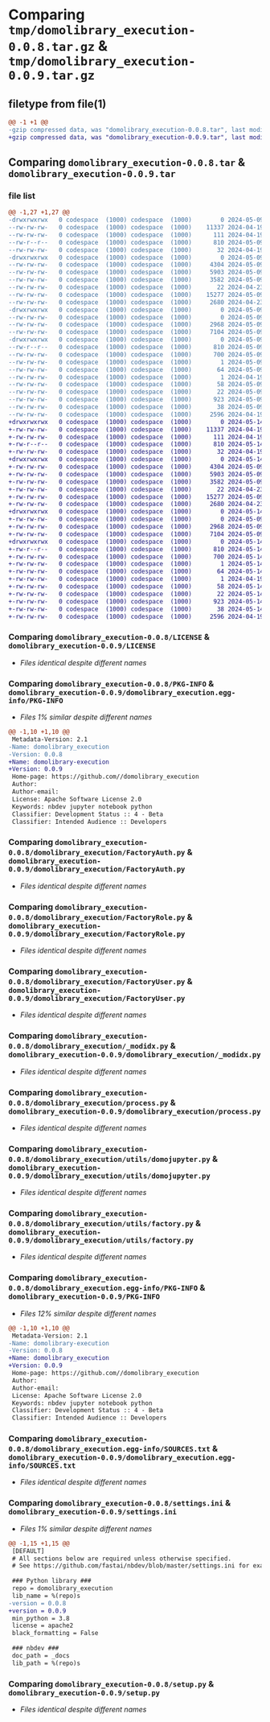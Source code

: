 # Comparing `tmp/domolibrary_execution-0.0.8.tar.gz` & `tmp/domolibrary_execution-0.0.9.tar.gz`

## filetype from file(1)

```diff
@@ -1 +1 @@
-gzip compressed data, was "domolibrary_execution-0.0.8.tar", last modified: Thu May  9 19:49:19 2024, max compression
+gzip compressed data, was "domolibrary_execution-0.0.9.tar", last modified: Tue May 14 00:58:50 2024, max compression
```

## Comparing `domolibrary_execution-0.0.8.tar` & `domolibrary_execution-0.0.9.tar`

### file list

```diff
@@ -1,27 +1,27 @@
-drwxrwxrwx   0 codespace  (1000) codespace  (1000)        0 2024-05-09 19:49:19.596207 domolibrary_execution-0.0.8/
--rw-rw-rw-   0 codespace  (1000) codespace  (1000)    11337 2024-04-19 18:17:25.000000 domolibrary_execution-0.0.8/LICENSE
--rw-rw-rw-   0 codespace  (1000) codespace  (1000)      111 2024-04-19 18:17:25.000000 domolibrary_execution-0.0.8/MANIFEST.in
--rw-r--r--   0 codespace  (1000) codespace  (1000)      810 2024-05-09 19:49:19.596207 domolibrary_execution-0.0.8/PKG-INFO
--rw-rw-rw-   0 codespace  (1000) codespace  (1000)       32 2024-04-19 18:24:29.000000 domolibrary_execution-0.0.8/README.md
-drwxrwxrwx   0 codespace  (1000) codespace  (1000)        0 2024-05-09 19:49:19.592207 domolibrary_execution-0.0.8/domolibrary_execution/
--rw-rw-rw-   0 codespace  (1000) codespace  (1000)     4304 2024-05-09 19:49:16.000000 domolibrary_execution-0.0.8/domolibrary_execution/FactoryAuth.py
--rw-rw-rw-   0 codespace  (1000) codespace  (1000)     5903 2024-05-09 19:49:16.000000 domolibrary_execution-0.0.8/domolibrary_execution/FactoryRole.py
--rw-rw-rw-   0 codespace  (1000) codespace  (1000)     3582 2024-05-09 19:49:16.000000 domolibrary_execution-0.0.8/domolibrary_execution/FactoryUser.py
--rw-rw-rw-   0 codespace  (1000) codespace  (1000)       22 2024-04-23 17:55:23.000000 domolibrary_execution-0.0.8/domolibrary_execution/__init__.py
--rw-rw-rw-   0 codespace  (1000) codespace  (1000)    15277 2024-05-09 19:49:16.000000 domolibrary_execution-0.0.8/domolibrary_execution/_modidx.py
--rw-rw-rw-   0 codespace  (1000) codespace  (1000)     2680 2024-04-23 17:55:23.000000 domolibrary_execution-0.0.8/domolibrary_execution/process.py
-drwxrwxrwx   0 codespace  (1000) codespace  (1000)        0 2024-05-09 19:49:19.592207 domolibrary_execution-0.0.8/domolibrary_execution/utils/
--rw-rw-rw-   0 codespace  (1000) codespace  (1000)        0 2024-05-09 19:49:16.000000 domolibrary_execution-0.0.8/domolibrary_execution/utils/__init__.py
--rw-rw-rw-   0 codespace  (1000) codespace  (1000)     2968 2024-05-09 19:49:16.000000 domolibrary_execution-0.0.8/domolibrary_execution/utils/domojupyter.py
--rw-rw-rw-   0 codespace  (1000) codespace  (1000)     7104 2024-05-09 19:49:16.000000 domolibrary_execution-0.0.8/domolibrary_execution/utils/factory.py
-drwxrwxrwx   0 codespace  (1000) codespace  (1000)        0 2024-05-09 19:49:19.592207 domolibrary_execution-0.0.8/domolibrary_execution.egg-info/
--rw-r--r--   0 codespace  (1000) codespace  (1000)      810 2024-05-09 19:49:19.000000 domolibrary_execution-0.0.8/domolibrary_execution.egg-info/PKG-INFO
--rw-rw-rw-   0 codespace  (1000) codespace  (1000)      700 2024-05-09 19:49:19.000000 domolibrary_execution-0.0.8/domolibrary_execution.egg-info/SOURCES.txt
--rw-rw-rw-   0 codespace  (1000) codespace  (1000)        1 2024-05-09 19:49:19.000000 domolibrary_execution-0.0.8/domolibrary_execution.egg-info/dependency_links.txt
--rw-rw-rw-   0 codespace  (1000) codespace  (1000)       64 2024-05-09 19:49:19.000000 domolibrary_execution-0.0.8/domolibrary_execution.egg-info/entry_points.txt
--rw-rw-rw-   0 codespace  (1000) codespace  (1000)        1 2024-04-19 18:25:06.000000 domolibrary_execution-0.0.8/domolibrary_execution.egg-info/not-zip-safe
--rw-rw-rw-   0 codespace  (1000) codespace  (1000)       58 2024-05-09 19:49:19.000000 domolibrary_execution-0.0.8/domolibrary_execution.egg-info/requires.txt
--rw-rw-rw-   0 codespace  (1000) codespace  (1000)       22 2024-05-09 19:49:19.000000 domolibrary_execution-0.0.8/domolibrary_execution.egg-info/top_level.txt
--rw-rw-rw-   0 codespace  (1000) codespace  (1000)      923 2024-05-09 19:49:16.000000 domolibrary_execution-0.0.8/settings.ini
--rw-rw-rw-   0 codespace  (1000) codespace  (1000)       38 2024-05-09 19:49:19.596207 domolibrary_execution-0.0.8/setup.cfg
--rw-rw-rw-   0 codespace  (1000) codespace  (1000)     2596 2024-04-19 18:17:25.000000 domolibrary_execution-0.0.8/setup.py
+drwxrwxrwx   0 codespace  (1000) codespace  (1000)        0 2024-05-14 00:58:50.241508 domolibrary_execution-0.0.9/
+-rw-rw-rw-   0 codespace  (1000) codespace  (1000)    11337 2024-04-19 18:17:25.000000 domolibrary_execution-0.0.9/LICENSE
+-rw-rw-rw-   0 codespace  (1000) codespace  (1000)      111 2024-04-19 18:17:25.000000 domolibrary_execution-0.0.9/MANIFEST.in
+-rw-r--r--   0 codespace  (1000) codespace  (1000)      810 2024-05-14 00:58:50.241508 domolibrary_execution-0.0.9/PKG-INFO
+-rw-rw-rw-   0 codespace  (1000) codespace  (1000)       32 2024-04-19 18:24:29.000000 domolibrary_execution-0.0.9/README.md
+drwxrwxrwx   0 codespace  (1000) codespace  (1000)        0 2024-05-14 00:58:50.229508 domolibrary_execution-0.0.9/domolibrary_execution/
+-rw-rw-rw-   0 codespace  (1000) codespace  (1000)     4304 2024-05-09 19:49:16.000000 domolibrary_execution-0.0.9/domolibrary_execution/FactoryAuth.py
+-rw-rw-rw-   0 codespace  (1000) codespace  (1000)     5903 2024-05-09 19:49:16.000000 domolibrary_execution-0.0.9/domolibrary_execution/FactoryRole.py
+-rw-rw-rw-   0 codespace  (1000) codespace  (1000)     3582 2024-05-09 19:49:16.000000 domolibrary_execution-0.0.9/domolibrary_execution/FactoryUser.py
+-rw-rw-rw-   0 codespace  (1000) codespace  (1000)       22 2024-04-23 17:55:23.000000 domolibrary_execution-0.0.9/domolibrary_execution/__init__.py
+-rw-rw-rw-   0 codespace  (1000) codespace  (1000)    15277 2024-05-09 19:49:16.000000 domolibrary_execution-0.0.9/domolibrary_execution/_modidx.py
+-rw-rw-rw-   0 codespace  (1000) codespace  (1000)     2680 2024-04-23 17:55:23.000000 domolibrary_execution-0.0.9/domolibrary_execution/process.py
+drwxrwxrwx   0 codespace  (1000) codespace  (1000)        0 2024-05-14 00:58:50.241508 domolibrary_execution-0.0.9/domolibrary_execution/utils/
+-rw-rw-rw-   0 codespace  (1000) codespace  (1000)        0 2024-05-09 19:49:16.000000 domolibrary_execution-0.0.9/domolibrary_execution/utils/__init__.py
+-rw-rw-rw-   0 codespace  (1000) codespace  (1000)     2968 2024-05-09 19:49:16.000000 domolibrary_execution-0.0.9/domolibrary_execution/utils/domojupyter.py
+-rw-rw-rw-   0 codespace  (1000) codespace  (1000)     7104 2024-05-09 19:49:16.000000 domolibrary_execution-0.0.9/domolibrary_execution/utils/factory.py
+drwxrwxrwx   0 codespace  (1000) codespace  (1000)        0 2024-05-14 00:58:50.237508 domolibrary_execution-0.0.9/domolibrary_execution.egg-info/
+-rw-r--r--   0 codespace  (1000) codespace  (1000)      810 2024-05-14 00:58:50.000000 domolibrary_execution-0.0.9/domolibrary_execution.egg-info/PKG-INFO
+-rw-rw-rw-   0 codespace  (1000) codespace  (1000)      700 2024-05-14 00:58:50.000000 domolibrary_execution-0.0.9/domolibrary_execution.egg-info/SOURCES.txt
+-rw-rw-rw-   0 codespace  (1000) codespace  (1000)        1 2024-05-14 00:58:50.000000 domolibrary_execution-0.0.9/domolibrary_execution.egg-info/dependency_links.txt
+-rw-rw-rw-   0 codespace  (1000) codespace  (1000)       64 2024-05-14 00:58:50.000000 domolibrary_execution-0.0.9/domolibrary_execution.egg-info/entry_points.txt
+-rw-rw-rw-   0 codespace  (1000) codespace  (1000)        1 2024-04-19 18:25:06.000000 domolibrary_execution-0.0.9/domolibrary_execution.egg-info/not-zip-safe
+-rw-rw-rw-   0 codespace  (1000) codespace  (1000)       58 2024-05-14 00:58:50.000000 domolibrary_execution-0.0.9/domolibrary_execution.egg-info/requires.txt
+-rw-rw-rw-   0 codespace  (1000) codespace  (1000)       22 2024-05-14 00:58:50.000000 domolibrary_execution-0.0.9/domolibrary_execution.egg-info/top_level.txt
+-rw-rw-rw-   0 codespace  (1000) codespace  (1000)      923 2024-05-14 00:55:45.000000 domolibrary_execution-0.0.9/settings.ini
+-rw-rw-rw-   0 codespace  (1000) codespace  (1000)       38 2024-05-14 00:58:50.241508 domolibrary_execution-0.0.9/setup.cfg
+-rw-rw-rw-   0 codespace  (1000) codespace  (1000)     2596 2024-04-19 18:17:25.000000 domolibrary_execution-0.0.9/setup.py
```

### Comparing `domolibrary_execution-0.0.8/LICENSE` & `domolibrary_execution-0.0.9/LICENSE`

 * *Files identical despite different names*

### Comparing `domolibrary_execution-0.0.8/PKG-INFO` & `domolibrary_execution-0.0.9/domolibrary_execution.egg-info/PKG-INFO`

 * *Files 1% similar despite different names*

```diff
@@ -1,10 +1,10 @@
 Metadata-Version: 2.1
-Name: domolibrary_execution
-Version: 0.0.8
+Name: domolibrary-execution
+Version: 0.0.9
 Home-page: https://github.com//domolibrary_execution
 Author: 
 Author-email: 
 License: Apache Software License 2.0
 Keywords: nbdev jupyter notebook python
 Classifier: Development Status :: 4 - Beta
 Classifier: Intended Audience :: Developers
```

### Comparing `domolibrary_execution-0.0.8/domolibrary_execution/FactoryAuth.py` & `domolibrary_execution-0.0.9/domolibrary_execution/FactoryAuth.py`

 * *Files identical despite different names*

### Comparing `domolibrary_execution-0.0.8/domolibrary_execution/FactoryRole.py` & `domolibrary_execution-0.0.9/domolibrary_execution/FactoryRole.py`

 * *Files identical despite different names*

### Comparing `domolibrary_execution-0.0.8/domolibrary_execution/FactoryUser.py` & `domolibrary_execution-0.0.9/domolibrary_execution/FactoryUser.py`

 * *Files identical despite different names*

### Comparing `domolibrary_execution-0.0.8/domolibrary_execution/_modidx.py` & `domolibrary_execution-0.0.9/domolibrary_execution/_modidx.py`

 * *Files identical despite different names*

### Comparing `domolibrary_execution-0.0.8/domolibrary_execution/process.py` & `domolibrary_execution-0.0.9/domolibrary_execution/process.py`

 * *Files identical despite different names*

### Comparing `domolibrary_execution-0.0.8/domolibrary_execution/utils/domojupyter.py` & `domolibrary_execution-0.0.9/domolibrary_execution/utils/domojupyter.py`

 * *Files identical despite different names*

### Comparing `domolibrary_execution-0.0.8/domolibrary_execution/utils/factory.py` & `domolibrary_execution-0.0.9/domolibrary_execution/utils/factory.py`

 * *Files identical despite different names*

### Comparing `domolibrary_execution-0.0.8/domolibrary_execution.egg-info/PKG-INFO` & `domolibrary_execution-0.0.9/PKG-INFO`

 * *Files 12% similar despite different names*

```diff
@@ -1,10 +1,10 @@
 Metadata-Version: 2.1
-Name: domolibrary-execution
-Version: 0.0.8
+Name: domolibrary_execution
+Version: 0.0.9
 Home-page: https://github.com//domolibrary_execution
 Author: 
 Author-email: 
 License: Apache Software License 2.0
 Keywords: nbdev jupyter notebook python
 Classifier: Development Status :: 4 - Beta
 Classifier: Intended Audience :: Developers
```

### Comparing `domolibrary_execution-0.0.8/domolibrary_execution.egg-info/SOURCES.txt` & `domolibrary_execution-0.0.9/domolibrary_execution.egg-info/SOURCES.txt`

 * *Files identical despite different names*

### Comparing `domolibrary_execution-0.0.8/settings.ini` & `domolibrary_execution-0.0.9/settings.ini`

 * *Files 1% similar despite different names*

```diff
@@ -1,15 +1,15 @@
 [DEFAULT]
 # All sections below are required unless otherwise specified.
 # See https://github.com/fastai/nbdev/blob/master/settings.ini for examples.
 
 ### Python library ###
 repo = domolibrary_execution
 lib_name = %(repo)s
-version = 0.0.8
+version = 0.0.9
 min_python = 3.8
 license = apache2
 black_formatting = False
 
 ### nbdev ###
 doc_path = _docs
 lib_path = %(repo)s
```

### Comparing `domolibrary_execution-0.0.8/setup.py` & `domolibrary_execution-0.0.9/setup.py`

 * *Files identical despite different names*

